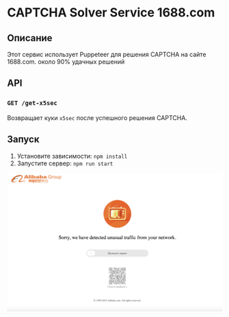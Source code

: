 # CAPTCHA Solver Service 1688.com

## Описание

Этот сервис использует Puppeteer для решения CAPTCHA на сайте 1688.com.
около 90% удачных решений

## API

### `GET /get-x5sec`

Возвращает куки `x5sec` после успешного решения CAPTCHA.

## Запуск

1. Установите зависимости: `npm install`
2. Запустите сервер: `npm run start`

![Пример CAPTCHA](./image.png)
